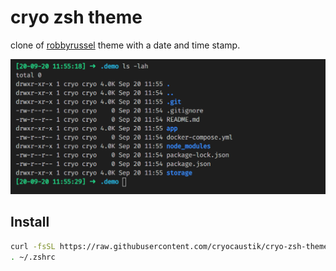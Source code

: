 # cryo zsh theme

clone of [robbyrussel](https://github.com/ohmyzsh/ohmyzsh/wiki/Themes#robbyrussell) theme with a date and time stamp.

[![sample](sample.png)](sample.png)

## Install

```bash
curl -fsSL https://raw.githubusercontent.com/cryocaustik/cryo-zsh-theme/master/cryo.zsh-theme > ~/.oh-my-zsh/themes/cryo.zsh-theme
. ~/.zshrc
```
